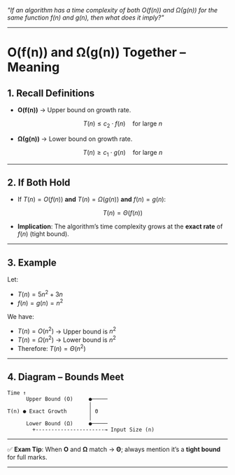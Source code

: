 
*"If an algorithm has a time complexity of both O(f(n)) and Ω(g(n)) for the same function f(n) and g(n), then what does it imply?"* 

---

# **O(f(n)) and Ω(g(n)) Together – Meaning**

## **1. Recall Definitions**

* **O(f(n))** → Upper bound on growth rate.

  $$
  T(n) \le c_2 \cdot f(n) \quad \text{for large } n
  $$
* **Ω(g(n))** → Lower bound on growth rate.

  $$
  T(n) \ge c_1 \cdot g(n) \quad \text{for large } n
  $$

---

## **2. If Both Hold**

* If $T(n) = O(f(n))$ **and** $T(n) = \Omega(g(n))$ **and** $f(n) = g(n)$:

  $$
  T(n) = \Theta(f(n))
  $$
* **Implication**: The algorithm’s time complexity grows at the **exact rate** of $f(n)$ (tight bound).

---

## **3. Example**

Let:

* $T(n) = 5n^2 + 3n$
* $f(n) = g(n) = n^2$

We have:

* $T(n) = O(n^2)$ → Upper bound is $n^2$
* $T(n) = \Omega(n^2)$ → Lower bound is $n^2$
* Therefore: $T(n) = \Theta(n^2)$

---

## **4. Diagram – Bounds Meet**

```
Time ↑
      Upper Bound (O)     ●─────
                          │
T(n) ● Exact Growth       │ Θ
                          │
      Lower Bound (Ω)     ●─────
        +----------------------→ Input Size (n)
```

---

✅ **Exam Tip**:
When **O** and **Ω** match → **Θ**; always mention it’s a **tight bound** for full marks.

---


